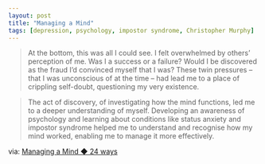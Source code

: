 ```yaml
---
layout: post
title: "Managing a Mind"
tags: [depression, psychology, impostor syndrome, Christopher Murphy]
---
```


>At the bottom, this was all I could see. I felt overwhelmed by others’ perception of me. Was I a success or a failure? Would I be discovered as the fraud I’d convinced myself that I was? These twin pressures – that I was unconscious of at the time – had lead me to a place of crippling self-doubt, questioning my very existence. 

>The act of discovery, of investigating how the mind functions, led me to a deeper understanding of myself. Developing an awareness of psychology and learning about conditions like status anxiety and impostor syndrome helped me to understand and recognise how my mind worked, enabling me to manage it more effectively.

via: [Managing a Mind ◆ 24 ways](http://24ways.org/2013/managing-a-mind/)
